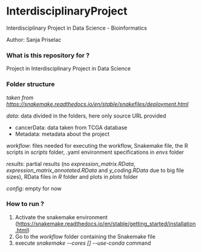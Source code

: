 # InterdisciplinaryProject
Interdisciplinary Project in Data Science - Bioinformatics

Author: Sanja Priselac 

### What is this repository for ? ###

Project in Interdisciplinary Project in Data Science 

### Folder structure ###
*taken from https://snakemake.readthedocs.io/en/stable/snakefiles/deployment.html*

*data*: data divided in the folders, here only source URL provided	
 * cancerData: data taken from TCGA database
 * Metadata: metadata about the project

*workflow*: files needed for executing the workflow, Snakemake file, the R scripts in *scripts* folder, .yaml environment specifications in *envs* folder

*results*: partial results (no *expression_matrix.RData*, *expression_matrix_annotated.RData* and *y_coding.RData* due to big file sizes), RData files in *R* folder and plots in *plots* folder

*config*: empty for now


### How to run ? ###
1) Activate the snakemake environment (https://snakemake.readthedocs.io/en/stable/getting_started/installation.html) 
2) Go to the *workflow* folder containing the Snakemake file
3) execute *snakemake --cores [] --use-conda* command 

